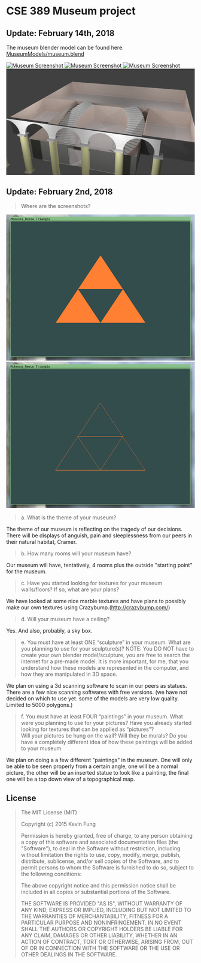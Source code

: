 # CSE 389 Museum project

## Update: February 14th, 2018

The museum blender model can be found here: [MuseumModels/museum.blend](MuseumModels/museum.blend)

![Museum Screenshot](MuseumModels/MuseumRender4.png)
![Museum Screenshot](MuseumModels/MuseumRender3.png)
![Museum Screenshot](MuseumModels/MuseumRender2.png)
![Museum Screenshot](MuseumModels/MuseumRender1.png)

## Update: February 2nd, 2018

> Where are the screenshots?

![Triangle Screenshot](TriangleScreenshot.png)
![Triangle Screenshot](TriangleWireScreenshot.png)

> a. What is the theme of your museum?

  The theme of our museum is reflecting on the tragedy of our decisions. There will be displays of anguish, pain and sleeplessness from our peers in their natural habitat, Cramer.

> b. How many rooms will your museum have?

  Our museum will have, tentatively, 4 rooms plus the outside "starting point" for the museum.

> c. Have you started looking for textures for your museum walls/floors? If so, what are your plans?

  We have looked at some nice marble textures and have plans to possibly make our own textures using Crazybump.(http://crazybump.com/)

> d. Will your museum have a ceiling?  

  Yes. And also, probably, a sky box.

> e. You must have at least ONE “sculpture” in your museum.  What are you planning to use for
    your sculpture(s)?  NOTE: You DO NOT have to create your own blender model/sculpture, you
    are free to search the internet for a pre-made model. It is more important, for me, that you
    understand how these models are represented in the computer, and how they are manipulated in
    3D space.

 We plan on using a 3d scanning software to scan in our peers as statues. There are a few nice scanning softwares with free versions. (we have not decided on which to use yet. some of the models are very low quality. Limited to 5000 polygons.)

> f. You must have at least FOUR “paintings” in your museum.  What were you planning to use for
    your pictures? Have you already started looking for textures that can be applied as “pictures”?  
   Will your pictures be hung on the wall? Will they be murals?  Do you have a completely different
    idea of how these paintings will be added to your museum

 We plan on doing a a few different "paintings" in the museum. One will only be able to be seen properly from a certain angle, one will be a normal picture, the other will be an inserted statue to look like a painting, the final one will be a top down view of a topographical map.

## License
> The MIT License (MIT)
>
> Copyright (c) 2015 Kevin Fung
>
> Permission is hereby granted, free of charge, to any person obtaining a copy of this software and associated documentation files (the "Software"), to deal in the Software without restriction, including without limitation the rights to use, copy, modify, merge, publish, distribute, sublicense, and/or sell copies of the Software, and to permit persons to whom the Software is furnished to do so, subject to the following conditions:
>
> The above copyright notice and this permission notice shall be included in all copies or substantial portions of the Software.
>
> THE SOFTWARE IS PROVIDED "AS IS", WITHOUT WARRANTY OF ANY KIND, EXPRESS OR IMPLIED, INCLUDING BUT NOT LIMITED TO THE WARRANTIES OF MERCHANTABILITY, FITNESS FOR A PARTICULAR PURPOSE AND NONINFRINGEMENT. IN NO EVENT SHALL THE AUTHORS OR COPYRIGHT HOLDERS BE LIABLE FOR ANY CLAIM, DAMAGES OR OTHER LIABILITY, WHETHER IN AN ACTION OF CONTRACT, TORT OR OTHERWISE, ARISING FROM, OUT OF OR IN CONNECTION WITH THE SOFTWARE OR THE USE OR OTHER DEALINGS IN THE SOFTWARE.
